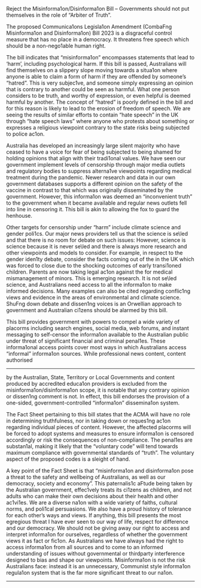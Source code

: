 Reject the Misinforma1on/Disinforma1on Bill – Governments should not put themselves in
the role of “Arbiter of Truth”.

The proposed Communica1ons Legisla1on Amendment (CombaFng Misinforma1on and
Disinforma1on) Bill 2023 is a disgraceful control measure that has no place in a democracy.
It threatens free speech which should be a non-nego1able human right.

The bill indicates that “misinforma1on” encompasses statements that lead to ‘harm’,
including psychological harm. If this bill is passed, Australians will find themselves on a
slippery slope moving towards a situa1on where anyone is able to claim a form of harm if
they are offended by someone’s “hatred”. This is very subjec1ve, and someone simply
expressing an opinion that is contrary to another could be seen as harmful. What one
person considers to be truth, and worthy of expression, or even helpful is deemed harmful
by another. The concept of “hatred” is poorly defined in the bill and for this reason is likely
to lead to the erosion of freedom of speech. We are seeing the results of similar efforts to
contain “hate speech” in the UK through “hate speech laws” where anyone who protests
about something or expresses a religious viewpoint contrary to the state risks being
subjected to police ac1on.

Australia has developed an increasingly large silent majority who have ceased to have a
voice for fear of being subjected to being shamed for holding opinions that align with their
tradi1onal values. We have seen our government implement levels of censorship through
major media outlets and regulatory bodies to suppress alterna1ve viewpoints regarding
medical treatment during the pandemic. Newer research and data in our own government
databases supports a different opinion on the safety of the vaccine in contrast to that which
was originally disseminated by the government. However, this informa1on was deemed an
“inconvenient truth” to the government when it became available and regular news outlets
fell into line in censoring it. This bill is akin to allowing the fox to guard the henhouse.

Other targets for censorship under “harm” include climate science and gender poli1cs. Our
major news providers tell us that the science is se\led and that there is no room for debate
on such issues: However, science is science because it is never se\led and there is always
more research and other viewpoints and models to consider. For example, in respect to the
gender iden1ty debate, consider the facts coming out of the in the
UK which was forced to close due to the shocking outcomes of early transi1oned children.
Parents are now taking legal ac1on against the for medical mismanagement of
minors. This is emerging research. It is not se\led science, and Australians need access to all
the informa1on to make informed decisions. Many examples can also be cited regarding
conflic1ng views and evidence in the areas of environmental and climate science. ShuFng
down debate and dissen1ng voices is an Orwellian approach to government and Australian
ci1zens should be alarmed by this bill.

This bill provides government with powers to compel a wide variety of placorms including
search engines, social media, web forums, and instant messaging to self-censor the
informa1on available to the Australian public under threat of significant financial and
criminal penal1es. These informa1onal access points cover most ways in which Australians
access “informal” informa1on sources. While professional news content, content authorised


-----

by the Australian, State, Territory or Local Governments and content produced by accredited
educa1on providers is excluded from the misinforma1on/disinforma1on scope, it is notable
that any contrary opinion or dissen1ng comment is not. In effect, this bill endorses the
provision of a one-sided, government-controlled “informa1on” dissemina1on system.

The Fact Sheet pertaining to this bill states that the ACMA will have no role in determining
truthfulness, nor in taking down or reques1ng ac1on regarding individual pieces of content.
However, the affected placorms will be forced to adopt systems and measures to ensure
informa1on is censored accordingly or risk the consequences of non-compliance. The
penal1es are substan1al, making it likely that the “voluntary code” will tend towards
maximum compliance with governmental standards of “truth”. The voluntary aspect of the
proposed codes is a sleight of hand.

A key point of the Fact Sheet is that “misinforma1on and disinforma1on pose a threat to the
safety and wellbeing of Australians, as well as our democracy, society and economy”. This
paternalis1c aFtude being taken by the Australian government, effec1vely treats its ci1zens
as children, and not adults who can make their own decisions about their health and other
ac1vi1es. We are a diverse na1on with a wide variety of faiths, cultural norms, and poli1cal
persuasions. We also have a proud history of tolerance for each other’s ways and views. If
anything, this bill presents the most egregious threat I have ever seen to our way of life,
respect for difference and our democracy. We should not be giving away our right to access
and interpret informa1on for ourselves, regardless of whether the government views it as
fact or fic1on. As Australians we have always had the right to access informa1on from all
sources and to come to an informed understanding of issues without governmental or thirdparty interference designed to bias and shape our viewpoints. Misinforma1on is not the risk
Australians face: instead it is an unnecessary, Communist style informa1on regula1on
system that is the far more significant threat to our na1on.


-----

